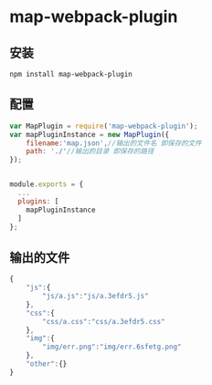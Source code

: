 # map-webpack-plugin

## 安装

```shell
npm install map-webpack-plugin
```

## 配置
``` javascript
var MapPlugin = require('map-webpack-plugin');
var mapPluginInstance = new MapPlugin({
    filename:'map.json',//输出的文件名 即保存的文件
    path: './'//输出的目录 即保存的路径
});


module.exports = {
  ...
  plugins: [
    mapPluginInstance
  ]
};
```

## 输出的文件
```js
{
    "js":{
        "js/a.js":"js/a.3efdr5.js"
    },
    "css":{
        "css/a.css":"css/a.3efdr5.css"
    },
    "img":{
        "img/err.png":"img/err.6sfetg.png"
    },
    "other":{}
}
```
